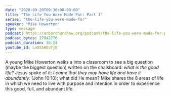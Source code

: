 ```yaml
---
date: "2020-09-20T09:30:00-08:00"
title: "The Life You Were Made For: Part 1"
series: "the-life-you-were-made-for"
speaker: "Mike Howerton"
type: message
podcast: https://arborchurchnw.org/podcast/the-life-you-were-made-for-part-1.m4a
podcast_bytes: 27042776
podcast_duration: 36:24
youtube_id: LnX55HEvTjE 
---
```


A young Mike Howerton walks a into a classroom to see a big question (maybe the biggest question) written on the chalkboard: *what is the good life*? Jesus spoke of it: *I came that they may have life and have it abundantly.* (John 10:10); what did He mean? Mike shares the 8 areas of life in which we need to live with purpose and intention in order to experience this good, full, and abundant life.
